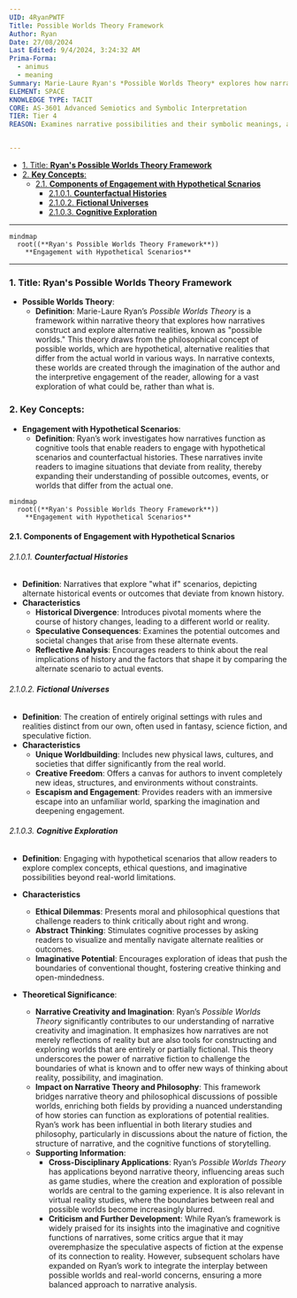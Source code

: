 ```yaml
---
UID: 4RyanPWTF
Title: Possible Worlds Theory Framework
Author: Ryan
Date: 27/08/2024
Last Edited: 9/4/2024, 3:24:32 AM
Prima-Forma:
  - animus
  - meaning
Summary: Marie-Laure Ryan's *Possible Worlds Theory* explores how narratives create and engage with alternative realities, allowing readers to imagine hypothetical scenarios and counterfactual histories. This framework highlights the role of narrative fiction in expanding cognitive and imaginative capacities by transcending the boundaries of the real world.
ELEMENT: SPACE
KNOWLEDGE TYPE: TACIT
CORE: AS-3601 Advanced Semiotics and Symbolic Interpretation
TIER: Tier 4
REASON: Examines narrative possibilities and their symbolic meanings, aligning with advanced semiotics.


---
```


- [1. Title: **Ryan's Possible Worlds Theory Framework**](#1-title-ryans-possible-worlds-theory-framework)
- [2. **Key Concepts**:](#2-key-concepts)
  - [2.1. **Components of Engagement with Hypothetical Scnarios**](#21-components-of-engagement-with-hypothetical-scnarios)
    - [2.1.0.1. **Counterfactual Histories**](#2101-counterfactual-histories)
    - [2.1.0.2. **Fictional Universes**](#2102-fictional-universes)
    - [2.1.0.3. **Cognitive Exploration**](#2103-cognitive-exploration)

---

```mermaid
mindmap
  root((**Ryan's Possible Worlds Theory Framework**))
    **Engagement with Hypothetical Scenarios**
```

---

### 1. Title: **Ryan's Possible Worlds Theory Framework**

- **Possible Worlds Theory**:
  - **Definition**: Marie-Laure Ryan’s _Possible Worlds Theory_ is a framework within narrative theory that explores how narratives construct and explore alternative realities, known as "possible worlds." This theory draws from the philosophical concept of possible worlds, which are hypothetical, alternative realities that differ from the actual world in various ways. In narrative contexts, these worlds are created through the imagination of the author and the interpretive engagement of the reader, allowing for a vast exploration of what could be, rather than what is.

### 2. **Key Concepts**:

- **Engagement with Hypothetical Scenarios**:
  - **Definition**: Ryan’s work investigates how narratives function as cognitive tools that enable readers to engage with hypothetical scenarios and counterfactual histories. These narratives invite readers to imagine situations that deviate from reality, thereby expanding their understanding of possible outcomes, events, or worlds that differ from the actual one.

```mermaid
mindmap
  root((**Ryan's Possible Worlds Theory Framework**))
    **Engagement with Hypothetical Scenarios**
```

#### 2.1. **Components of Engagement with Hypothetical Scnarios**

###### 2.1.0.1. **Counterfactual Histories**

- **Definition**: Narratives that explore "what if" scenarios, depicting alternate historical events or outcomes that deviate from known history.
- **Characteristics**
  - **Historical Divergence**: Introduces pivotal moments where the course of history changes, leading to a different world or reality.
  - **Speculative Consequences**: Examines the potential outcomes and societal changes that arise from these alternate events.
  - **Reflective Analysis**: Encourages readers to think about the real implications of history and the factors that shape it by comparing the alternate scenario to actual events.

###### 2.1.0.2. **Fictional Universes**

- **Definition**: The creation of entirely original settings with rules and realities distinct from our own, often used in fantasy, science fiction, and speculative fiction.
- **Characteristics**
  - **Unique Worldbuilding**: Includes new physical laws, cultures, and societies that differ significantly from the real world.
  - **Creative Freedom**: Offers a canvas for authors to invent completely new ideas, structures, and environments without constraints.
  - **Escapism and Engagement**: Provides readers with an immersive escape into an unfamiliar world, sparking the imagination and deepening engagement.

###### 2.1.0.3. **Cognitive Exploration**

- **Definition**: Engaging with hypothetical scenarios that allow readers to explore complex concepts, ethical questions, and imaginative possibilities beyond real-world limitations.
- **Characteristics**

  - **Ethical Dilemmas**: Presents moral and philosophical questions that challenge readers to think critically about right and wrong.
  - **Abstract Thinking**: Stimulates cognitive processes by asking readers to visualize and mentally navigate alternate realities or outcomes.
  - **Imaginative Potential**: Encourages exploration of ideas that push the boundaries of conventional thought, fostering creative thinking and open-mindedness.

- **Theoretical Significance**:
  - **Narrative Creativity and Imagination**: Ryan’s _Possible Worlds Theory_ significantly contributes to our understanding of narrative creativity and imagination. It emphasizes how narratives are not merely reflections of reality but are also tools for constructing and exploring worlds that are entirely or partially fictional. This theory underscores the power of narrative fiction to challenge the boundaries of what is known and to offer new ways of thinking about reality, possibility, and imagination.
  - **Impact on Narrative Theory and Philosophy**: This framework bridges narrative theory and philosophical discussions of possible worlds, enriching both fields by providing a nuanced understanding of how stories can function as explorations of potential realities. Ryan’s work has been influential in both literary studies and philosophy, particularly in discussions about the nature of fiction, the structure of narrative, and the cognitive functions of storytelling.
  - **Supporting Information**:
    - **Cross-Disciplinary Applications**: Ryan’s _Possible Worlds Theory_ has applications beyond narrative theory, influencing areas such as game studies, where the creation and exploration of possible worlds are central to the gaming experience. It is also relevant in virtual reality studies, where the boundaries between real and possible worlds become increasingly blurred.
    - **Criticism and Further Development**: While Ryan’s framework is widely praised for its insights into the imaginative and cognitive functions of narratives, some critics argue that it may overemphasize the speculative aspects of fiction at the expense of its connection to reality. However, subsequent scholars have expanded on Ryan’s work to integrate the interplay between possible worlds and real-world concerns, ensuring a more balanced approach to narrative analysis.
